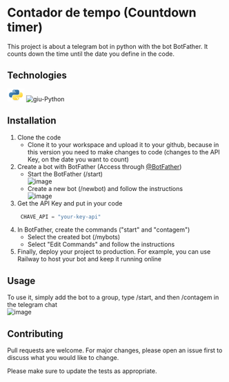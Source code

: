 # Contador de tempo (Countdown timer)

This project is about a telegram bot in python with the bot BotFather. It counts down the time until the date you define in the code.

## Technologies
<div style="display: inline_block">
  <img alt="giu-Python" height="30" width="40" src="https://raw.githubusercontent.com/devicons/devicon/master/icons/python/python-original.svg">
   <img alt="giu-Python" height="30" width="40" src="https://raw.githubusercontent.com/devicons/devicon/master/icons/botfather/botfather-original.svg">
</div>

## Installation

1. Clone the code
   - Clone it to your workspace and upload it to your github, because in this version you need to make changes to code (changes to the API Key, on the date you want to count)
2. Create a bot with BotFather (Access through [@BotFather](https://t.me/BotFather))
   - Start the BotFather (/start)
   </br>![image](https://github.com/user-attachments/assets/729371d4-a90a-4f7c-aa0a-beacda52b51b)
   - Create a new bot (/newbot) and follow the instructions
   </br>![image](https://github.com/user-attachments/assets/50946e01-2e28-44e4-85c9-ae05e70f5fca) 
3. Get the API Key and put in your code
   ```Python
    CHAVE_API = "your-key-api"
   ```
4. In BotFather, create the commands ("start" and "contagem")
   - Select the created bot (/mybots)
   - Select "Edit Commands" and follow the instructions
6. Finally, deploy your project to production. For example, you can use Railway to host your bot and keep it running online

## Usage

To use it, simply add the bot to a group, type /start, and then /contagem in the telegram chat
</br>![image](https://github.com/user-attachments/assets/b624a2f9-8682-4bd6-886c-49ca88ab0905)

## Contributing

Pull requests are welcome. For major changes, please open an issue first
to discuss what you would like to change.

Please make sure to update the tests as appropriate.
